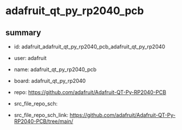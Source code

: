 # adafruit_qt_py_rp2040_pcb
 
## summary 
* id: adafruit_adafruit_qt_py_rp2040_pcb_adafruit_qt_py_rp2040
* user: adafruit
* name: adafruit_qt_py_rp2040_pcb
* board: adafruit_qt_py_rp2040
* repo: https://github.com/adafruit/Adafruit-QT-Py-RP2040-PCB



* src_file_repo_sch: 
* src_file_repo_sch_link: https://github.com/adafruit/Adafruit-QT-Py-RP2040-PCB/tree/main/




